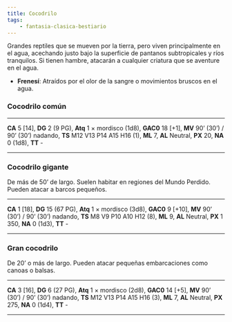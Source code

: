 ```yaml
---
title: Cocodrilo
tags:
    - fantasia-clasica-bestiario
---
```

Grandes reptiles que se mueven por la tierra, pero viven principalmente en el agua, acechando justo bajo la superficie de pantanos subtropicales y ríos tranquilos. Si tienen hambre, atacarán a cualquier criatura que se aventure en el agua.

- **Frenesí**: Atraídos por el olor de la sangre o movimientos bruscos en el agua.

### Cocodrilo común
___
**CA** 5 [14], **DG** 2 (9 PG), **Atq** 1 × mordisco (1d8), **GAC0** 18 [+1], **MV** 90’ (30’) / 90’ (30’) nadando, **TS** M12 V13 P14 A15 H16 (1), **ML** 7, **AL** Neutral, **PX** 20, **NA** 0 (1d8), **TT** -
___

### Cocodrilo gigante
De más de 50’ de largo. Suelen habitar en regiones del Mundo Perdido. Pueden atacar a barcos pequeños.
___
**CA** 1 [18], **DG** 15 (67 PG), **Atq** 1 × mordisco (3d8), **GAC0** 9 [+10], **MV** 90’ (30’) / 90’ (30’) nadando, **TS** M8 V9 P10 A10 H12 (8), **ML** 9, **AL** Neutral, **PX** 1 350, **NA** 0 (1d3), **TT** -
___

### Gran cocodrilo
De 20’ o más de largo. Pueden atacar pequeñas embarcaciones como canoas o balsas.
___
**CA** 3 [16], **DG** 6 (27 PG), **Atq** 1 × mordisco (2d8), **GAC0** 14 [+5], **MV** 90’ (30’) / 90’ (30’) nadando, **TS** M12 V13 P14 A15 H16 (3), **ML** 7, **AL** Neutral, **PX** 275, **NA** 0 (1d4), **TT** -
___
